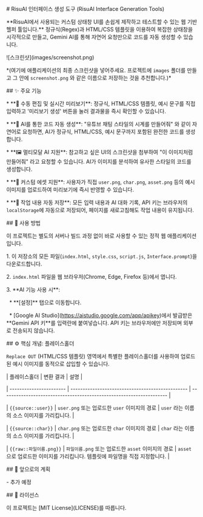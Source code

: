 \# RisuAI 인터페이스 생성 도구 (RisuAI Interface Generation Tools)



\*\*RisuAI에서 사용되는 커스텀 상태창 UI를 손쉽게 제작하고 테스트할 수 있는 웹 기반 헬퍼 툴입니다.\*\* 정규식(Regex)과 HTML/CSS 템플릿을 이용하여 복잡한 상태창을 시각적으로 만들고, Gemini AI를 통해 자연어 요청만으로 코드를 자동 생성할 수 있습니다.



!\[스크린샷](images/screenshot.png)

\*(여기에 애플리케이션의 최종 스크린샷을 넣어주세요. 프로젝트에 `images` 폴더를 만들고 그 안에 `screenshot.png` 와 같은 이름으로 저장하는 것을 추천합니다.)\*



\## ✨ 주요 기능



\*   \*\*📝 수동 편집 및 실시간 미리보기\*\*: 정규식, HTML/CSS 템플릿, 예시 문구를 직접 입력하고 '미리보기 생성' 버튼을 눌러 결과물을 즉시 확인할 수 있습니다.

\*   \*\*🤖 AI를 통한 코드 자동 생성\*\*: "유튜브 채팅 스타일의 시계를 만들어줘" 와 같이 자연어로 요청하면, AI가 정규식, HTML/CSS, 예시 문구까지 포함된 완전한 코드를 생성합니다.

\*   \*\*🖼️ 멀티모달 AI 지원\*\*: 참고하고 싶은 UI의 스크린샷을 첨부하여 "이 이미지처럼 만들어줘" 라고 요청할 수 있습니다. AI가 이미지를 분석하여 유사한 스타일의 코드를 생성합니다.

\*   \*\*🎨 커스텀 에셋 지원\*\*: 사용자가 직접 `user.png`, `char.png`, `asset.png` 등의 예시 이미지를 업로드하여 미리보기에 즉시 반영할 수 있습니다.

\*   \*\*💾 작업 내용 자동 저장\*\*: 모든 입력 내용과 AI 대화 기록, API 키는 브라우저의 `localStorage`에 자동으로 저장되어, 페이지를 새로고침해도 작업 내용이 유지됩니다.



\## 🚀 사용 방법



이 프로젝트는 별도의 서버나 빌드 과정 없이 바로 사용할 수 있는 정적 웹 애플리케이션입니다.



1\.  이 저장소의 모든 파일(`index.html`, `style.css`, `script.js`, `Interface.prompt`)을 다운로드합니다.

2\.  `index.html` 파일을 웹 브라우저(Chrome, Edge, Firefox 등)에서 엽니다.

3\.  \*\*AI 기능 사용 시\*\*:

&nbsp;   \*   \*\*\[설정]\*\* 탭으로 이동합니다.

&nbsp;   \*   \[Google AI Studio](https://aistudio.google.com/app/apikey)에서 발급받은 \*\*Gemini API 키\*\*를 입력란에 붙여넣습니다. API 키는 브라우저에만 저장되며 외부로 전송되지 않습니다.



\## ⚙️ 핵심 개념: 플레이스홀더



`Replace OUT` (HTML/CSS 템플릿) 영역에서 특별한 플레이스홀더를 사용하여 업로드된 예시 이미지를 동적으로 삽입할 수 있습니다.



| 플레이스홀더            | 변환 결과                                        | 설명                                                                 |

| ----------------------- | ------------------------------------------------ | -------------------------------------------------------------------- |

| `{{source::user}}`      | `user.png` 또는 업로드한 `user` 이미지의 경로    | `user` 라는 이름의 소스 이미지를 가리킵니다.                         |

| `{{source::char}}`      | `char.png` 또는 업로드한 `char` 이미지의 경로    | `char` 라는 이름의 소스 이미지를 가리킵니다.                         |

| `{{raw::파일이름.png}}` | `파일이름.png` 또는 업로드한 `asset` 이미지의 경로 | `asset` 으로 업로드한 이미지를 가리킵니다. 템플릿에 파일명을 직접 지정합니다. |





\## 🔧 앞으로의 계획



\- 추가 예정



\## 📄 라이선스



이 프로젝트는 \[MIT License](LICENSE)를 따릅니다.

